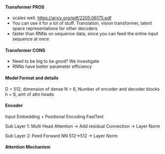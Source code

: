 
#### Transformer PROS
- scales well. https://arxiv.org/pdf/2205.06175.pdf
- You can use it for a lot of stuff. Translation, vision transformer, latent space representations for other decoders
- faster than RNNs on sequence data, since you can feed the entire input sequence at once

#### Transformer CONS
- Need to be big to be good? We investigate
- RNNs have better parameter efficiency

#### Model Format and details

D = 512, dimension of dense
N = 6, Number of encoder and decoder blocks
h = 8, amt of attn heads

#### Encoder

Input Embedding + Positional Encoding FastText

Sub Layer 1:
Multi Head Attention -> Add residual Connection -> Layer Norm

Sub Layer 2:
Feed Forward NN 512->512 -> Layer Norm

#### Attention Mechanism











